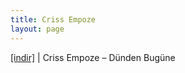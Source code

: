 ```yaml
---
title: Criss Empoze
layout: page
---
```


<a href="https://cloud.mail.ru/public/7c15dc679ffe/Criss%20Empoze%20-%20D%C3%BCnden%20Bug%C3%BCn%27e" target="_blank">[indir]</a> | Criss Empoze &#8211; Dünden Bugüne